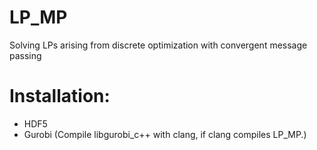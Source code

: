 # LP_MP
Solving LPs arising from discrete optimization with convergent message passing

# Installation: #

- HDF5 
- Gurobi (Compile libgurobi_c++ with clang, if clang compiles LP_MP.)

